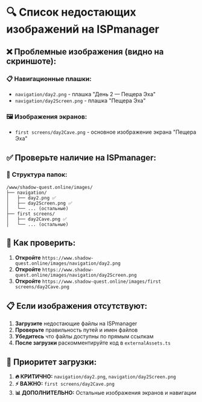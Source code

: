 # 🔍 Список недостающих изображений на ISPmanager

## ❌ **Проблемные изображения (видно на скриншоте):**

### 📋 **Навигационные плашки:**
- `navigation/day2.png` - плашка "День 2 — Пещера Эха"
- `navigation/day2Screen.png` - плашка "Пещера Эха"

### 🖼️ **Изображения экранов:**
- `first screens/day2Cave.png` - основное изображение экрана "Пещера Эха"

## ✅ **Проверьте наличие на ISPmanager:**

### 📁 **Структура папок:**
```
/www/shadow-quest.online/images/
├── navigation/
│   ├── day2.png ✅
│   ├── day2Screen.png ✅
│   └── ... (остальные)
├── first screens/
│   ├── day2Cave.png ✅
│   └── ... (остальные)
```

## 🔧 **Как проверить:**

1. **Откройте** `https://www.shadow-quest.online/images/navigation/day2.png`
2. **Откройте** `https://www.shadow-quest.online/images/navigation/day2Screen.png`
3. **Откройте** `https://www.shadow-quest.online/images/first screens/day2Cave.png`

## 📋 **Если изображения отсутствуют:**

1. **Загрузите** недостающие файлы на ISPmanager
2. **Проверьте** правильность путей и имен файлов
3. **Убедитесь** что файлы доступны по прямым ссылкам
4. **После загрузки** раскомментируйте код в `externalAssets.ts`

## 🎯 **Приоритет загрузки:**

1. **🔥 КРИТИЧНО:** `navigation/day2.png`, `navigation/day2Screen.png`
2. **⚡ ВАЖНО:** `first screens/day2Cave.png`
3. **📊 ДОПОЛНИТЕЛЬНО:** Остальные изображения экранов и навигации
